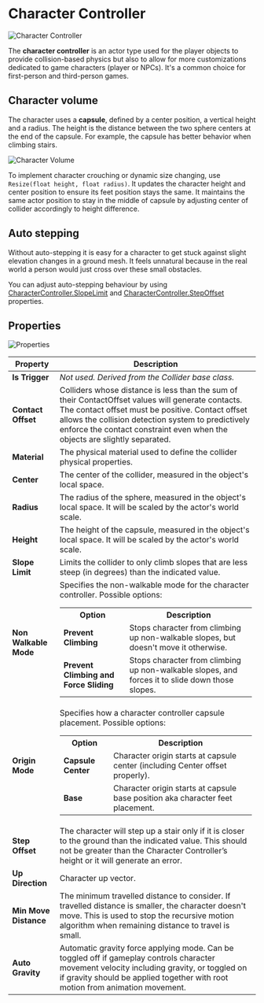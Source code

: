 # Character Controller

![Character Controller](media/physics4.gif)

The **character controller** is an actor type used for the player objects to provide collision-based physics but also to allow for more customizations dedicated to game characters (player or NPCs). It's a common choice for first-person and third-person games.

## Character volume

The character uses a **capsule**, defined by a center position, a vertical height and a radius. The height is the distance between the two sphere centers at the end of the capsule. For example, the capsule has better behavior when climbing stairs.

![Character Volume](media/cc-capsule.png)

To implement character crouching or dynamic size changing, use `Resize(float height, float radius)`. It updates the character height and center position to ensure its feet position stays the same. It maintains the same actor position to stay in the middle of capsule by adjusting center of collider accordingly to height difference.

## Auto stepping

Without auto-stepping it is easy for a character to get stuck against slight elevation changes in a ground mesh. It feels unnatural because in the real world a person would just cross over these small obstacles.

You can adjust auto-stepping behaviour by using [CharacterController.SlopeLimit](https://docs.flaxengine.com/api/FlaxEngine.CharacterController.html#FlaxEngine_CharacterController_SlopeLimit) and [CharacterController.StepOffset](https://docs.flaxengine.com/api/FlaxEngine.CharacterController.html#FlaxEngine_CharacterController_StepOffset) properties.

## Properties

![Properties](media/cc-properties.jpg)

| Property | Description |
|--------|--------|
| **Is Trigger** | *Not used. Derived from the Collider base class.* |
| **Contact Offset** | Colliders whose distance is less than the sum of their ContactOffset values will generate contacts. The contact offset must be positive. Contact offset allows the collision detection system to predictively enforce the contact constraint even when the objects are slightly separated. |
| **Material** | The physical material used to define the collider physical properties. |
| **Center** | The center of the collider, measured in the object's local space. |
| **Radius** | The radius of the sphere, measured in the object's local space. It will be scaled by the actor's world scale. |
| **Height** | The height of the capsule, measured in the object's local space. It will be scaled by the actor's world scale. |
| **Slope Limit** | Limits the collider to only climb slopes that are less steep (in degrees) than the indicated value. |
| **Non Walkable Mode** | Specifies the non-walkable mode for the character controller. Possible options: <br><table><tbody><tr><th>Option</th><th>Description</th></tr><tr><td>**Prevent Climbing**</td><td>Stops character from climbing up non-walkable slopes, but doesn't move it otherwise.</td></tr><tr><td>**Prevent Climbing and Force Sliding**</td><td>Stops character from climbing up non-walkable slopes, and forces it to slide down those slopes.</td></tr></tbody></table> |
| **Origin Mode** | Specifies how a character controller capsule placement. Possible options: <br><table><tbody><tr><th>Option</th><th>Description</th></tr><tr><td>**Capsule Center**</td><td>Character origin starts at capsule center (including Center offset properly).</td></tr><tr><td>**Base**</td><td>Character origin starts at capsule base position aka character feet placement.</td></tr></tbody></table> |
| **Step Offset** | The character will step up a stair only if it is closer to the ground than the indicated value. This should not be greater than the Character Controller’s height or it will generate an error. |
| **Up Direction** | Character up vector. |
| **Min Move Distance** | The minimum travelled distance to consider. If travelled distance is smaller, the character doesn't move. This is used to stop the recursive motion algorithm when remaining distance to travel is small. |
| **Auto Gravity** | Automatic gravity force applying mode. Can be toggled off if gameplay controls character movement velocity including gravity, or toggled on if gravity should be applied together with root motion from animation movement. |

